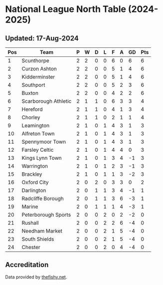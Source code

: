 # National League North Table (2024-2025)
## Updated: 17-Aug-2024

| Pos | Team | P | W | D | L | F | A | GD | Pts |
| --- | --- | --- | --- | --- | --- | --- | --- | --- | --- |
| 1 | Scunthorpe | 2 | 2 | 0 | 0 | 6 | 0 | 6 | 6 |
| 2 | Curzon Ashton | 2 | 2 | 0 | 0 | 5 | 1 | 4 | 6 |
| 3 | Kidderminster | 2 | 2 | 0 | 0 | 5 | 1 | 4 | 6 |
| 4 | Southport | 2 | 2 | 0 | 0 | 5 | 2 | 3 | 6 |
| 5 | Buxton | 2 | 2 | 0 | 0 | 4 | 2 | 2 | 6 |
| 6 | Scarborough Athletic | 2 | 1 | 1 | 0 | 6 | 3 | 3 | 4 |
| 7 | Hereford | 2 | 1 | 1 | 0 | 4 | 1 | 3 | 4 |
| 8 | Chorley | 2 | 1 | 1 | 0 | 2 | 1 | 1 | 4 |
| 9 | Leamington | 2 | 1 | 0 | 1 | 4 | 3 | 1 | 3 |
| 10 | Alfreton Town | 2 | 1 | 0 | 1 | 4 | 3 | 1 | 3 |
| 11 | Spennymoor Town | 2 | 1 | 0 | 1 | 4 | 3 | 1 | 3 |
| 12 | Farsley Celtic | 2 | 1 | 0 | 1 | 4 | 4 | 0 | 3 |
| 13 | Kings Lynn Town | 2 | 1 | 0 | 1 | 3 | 4 | -1 | 3 |
| 14 | Warrington | 2 | 1 | 0 | 1 | 2 | 3 | -1 | 3 |
| 15 | Brackley | 2 | 1 | 0 | 1 | 1 | 3 | -2 | 3 |
| 16 | Oxford City | 2 | 0 | 2 | 0 | 3 | 3 | 0 | 2 |
| 17 | Darlington | 2 | 0 | 1 | 1 | 3 | 4 | -1 | 1 |
| 18 | Radcliffe Borough | 2 | 0 | 1 | 1 | 3 | 6 | -3 | 1 |
| 19 | Marine | 2 | 0 | 1 | 1 | 1 | 4 | -3 | 1 |
| 20 | Peterborough Sports | 2 | 0 | 0 | 2 | 0 | 2 | -2 | 0 |
| 21 | Rushall | 2 | 0 | 0 | 2 | 2 | 6 | -4 | 0 |
| 22 | Needham Market | 2 | 0 | 0 | 2 | 1 | 5 | -4 | 0 |
| 23 | South Shields | 2 | 0 | 0 | 2 | 1 | 5 | -4 | 0 |
| 24 | Chester | 2 | 0 | 0 | 2 | 0 | 4 | -4 | 0 |

## Accreditation 

Data provided by [thefishy.net](https://www.thefishy.net/).